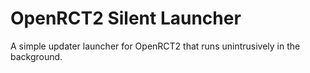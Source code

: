 # OpenRCT2 Silent Launcher
A simple updater launcher for OpenRCT2 that runs unintrusively in the background.
